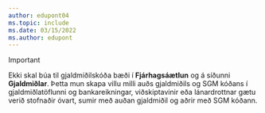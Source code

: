 ```yaml
---
author: edupont04
ms.topic: include
ms.date: 03/15/2022
ms.author: edupont
---
```

> [!Important]
> Ekki skal búa til gjaldmiðilskóða bæði í **Fjárhagsáætlun** og á síðunni **Gjaldmiðlar**. Þetta mun skapa villu milli auðs gjaldmiðils og SGM kóðans í gjaldmiðlatöflunni og bankareikningar, viðskiptavinir eða lánardrottnar gætu verið stofnaðir óvart, sumir með auðan gjaldmiðil og aðrir með SGM kóðann.